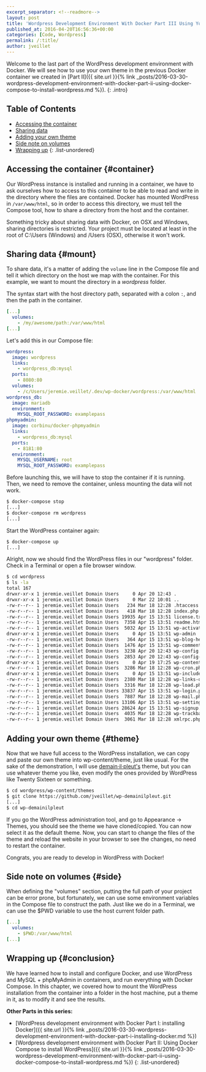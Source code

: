 ```yaml
---
excerpt_separator: <!--readmore-->
layout: post
title: 'Wordpress Development Environment With Docker Part III Using Your Own Wordpress Theme'
published_at: 2016-04-20T16:56:36+00:00
categories: [Code, Wordpress]
permalink: /:title/
author: jveillet
---
```


Welcome to the last part of the WordPress development environment with
Docker. We will see how to use your own theme in the previous Docker container we created in [Part II]({{ site.url }}{% link _posts/2016-03-30-wordpress-development-environment-with-docker-part-ii-using-docker-compose-to-install-wordpress.md %}).
{: .intro}

<!--readmore-->

## Table of Contents

+ [Accessing the container](#container)
+ [Sharing data](#mount)
+ [Adding your own theme](#theme)
+ [Side note on volumes](#side)
+ [Wrapping up](#conclusion)
{: .list-unordered}

## Accessing the container {#container}

Our WordPress instance is installed and running in a container, we have to ask ourselves how to access to this container to be able to read and write in the directory where the files are contained. Docker has mounted WordPress in `/var/www/html`, so in order to access this directory, we must tell the Compose tool, how to share a directory from the host and the container.

<div class="alert alert--warning">Something tricky about sharing data with Docker, on OSX and Windows, sharing directories is restricted. Your project must be located at least in the root of C:\Users (Windows) and /Users (OSX), otherwise it won't work.</div>

## Sharing data {#mount}

To share data, it's a matter of adding the `volume` line in the Compose file and tell it which directory on the host we map with the container.
For this example, we want to mount the directory in a _wordpress_ folder.

The syntax start with the host directory path, separated with a colon `:`, and then the path in the container.

```yaml
[...]
  volumes:
    - /my/awesome/path:/var/www/html
[...]
```

Let's add this in our Compose file:

```yaml
wordpress:
  image: wordpress
  links:
    - wordpress_db:mysql
  ports:
    - 8080:80
  volumes:
    - /c/Users/jeremie.veillet/.dev/wp-docker/wordpress:/var/www/html
wordpress_db:
  image: mariadb
  environment:
    MYSQL_ROOT_PASSWORD: examplepass
phpmyadmin:
  image: corbinu/docker-phpmyadmin
  links:
    - wordpress_db:mysql
  ports:
    - 8181:80
  environment:
    MYSQL_USERNAME: root
    MYSQL_ROOT_PASSWORD: examplepass
```

Before launching this, we will have to stop the container if it is running. Then, we need to remove the container, unless mounting the data will not work.

```bash
$ docker-compose stop
[...]
$ docker-compose rm wordpress
[...]
```

Start the WordPress container again:
```bash
$ docker-compose up
[...]
```

Alright, now we should find the WordPress files in our "wordpress" folder. Check in a Terminal or open a file browser window.

```bash
$ cd wordpress
$ ls -la
total 167
drwxr-xr-x 1 jeremie.veillet Domain Users     0 Apr 20 12:43 .
drwxr-xr-x 1 jeremie.veillet Domain Users     0 Mar 22 10:01 ..
-rw-r--r-- 1 jeremie.veillet Domain Users   234 Mar 18 12:28 .htaccess
-rw-r--r-- 1 jeremie.veillet Domain Users   418 Mar 18 12:28 index.php
-rw-r--r-- 1 jeremie.veillet Domain Users 19935 Apr 15 13:51 license.txt
-rw-r--r-- 1 jeremie.veillet Domain Users  7358 Apr 15 13:51 readme.html
-rw-r--r-- 1 jeremie.veillet Domain Users  5032 Apr 15 13:51 wp-activate.php
drwxr-xr-x 1 jeremie.veillet Domain Users     0 Apr 15 13:51 wp-admin
-rw-r--r-- 1 jeremie.veillet Domain Users   364 Apr 15 13:51 wp-blog-header.php
-rw-r--r-- 1 jeremie.veillet Domain Users  1476 Apr 15 13:51 wp-comments-post.php
-rw-r--r-- 1 jeremie.veillet Domain Users  3238 Apr 20 12:43 wp-config.php
-rw-r--r-- 1 jeremie.veillet Domain Users  2853 Apr 20 12:43 wp-config-sample.php
drwxr-xr-x 1 jeremie.veillet Domain Users     0 Apr 19 17:25 wp-content
-rw-r--r-- 1 jeremie.veillet Domain Users  3286 Mar 18 12:28 wp-cron.php
drwxr-xr-x 1 jeremie.veillet Domain Users     0 Apr 15 13:51 wp-includes
-rw-r--r-- 1 jeremie.veillet Domain Users  2380 Mar 18 12:28 wp-links-opml.php
-rw-r--r-- 1 jeremie.veillet Domain Users  3316 Mar 18 12:28 wp-load.php
-rw-r--r-- 1 jeremie.veillet Domain Users 33837 Apr 15 13:51 wp-login.php
-rw-r--r-- 1 jeremie.veillet Domain Users  7887 Mar 18 12:28 wp-mail.php
-rw-r--r-- 1 jeremie.veillet Domain Users 13106 Apr 15 13:51 wp-settings.php
-rw-r--r-- 1 jeremie.veillet Domain Users 28624 Apr 15 13:51 wp-signup.php
-rw-r--r-- 1 jeremie.veillet Domain Users  4035 Mar 18 12:28 wp-trackback.php
-rw-r--r-- 1 jeremie.veillet Domain Users  3061 Mar 18 12:28 xmlrpc.php
```

## Adding your own theme {#theme}

Now that we have full access to the WordPress installation, we can copy and paste our own theme into wp-content/theme, just like usual. For the sake of the demonstration, I will use [demain·il·pleut's](https://github.com/jveillet/wp-demainilpleut) theme, but you can use whatever theme you like, even modify the ones provided by WordPress like Twenty Sixteen or something.

```bash
$ cd wordpress/wp-content/themes
$ git clone https://github.com/jveillet/wp-demainilpleut.git
[...]
$ cd wp-demainilpleut
```

If you go the WordPress administration tool, and go to Appearance -> Themes, you should see the theme we have cloned/copied. You can now select it as the default theme. Now, you can start to change the files of the theme and reload the website in your browser to see the changes, no need to restart the container.

Congrats, you are ready to develop in WordPress with Docker!

## Side note on volumes {#side}

When defining the "volumes" section, putting the full path of your project can be error prone, but fortunately, we can use some environment variables in the Compose file to construct the path. Just like we do in a Terminal, we can use the $PWD variable to use the host current folder path.

```yaml
[...]
  volumes:
    - $PWD:/var/www/html
[...]
```

## Wrapping up {#conclusion}

We have learned how to install and configure Docker, and use WordPress and MySQL + phpMyAdmin in containers, and run everything with Docker Compose. In this chapter, we covered how to mount the WordPress installation from the container into a folder in the host machine, put a theme in it, as to modify it and see the results.

**Other Parts in this series:**

+ [WordPress development environment with Docker Part I: installing Docker]({{ site.url }}{% link _posts/2016-03-30-wordpress-development-environment-with-docker-part-i-installing-docker.md %})
+ [Wordpress development environment with Docker Part II: Using Docker Compose to install WordPress]({{ site.url }}{% link _posts/2016-03-30-wordpress-development-environment-with-docker-part-ii-using-docker-compose-to-install-wordpress.md %})
{: .list-unordered}
